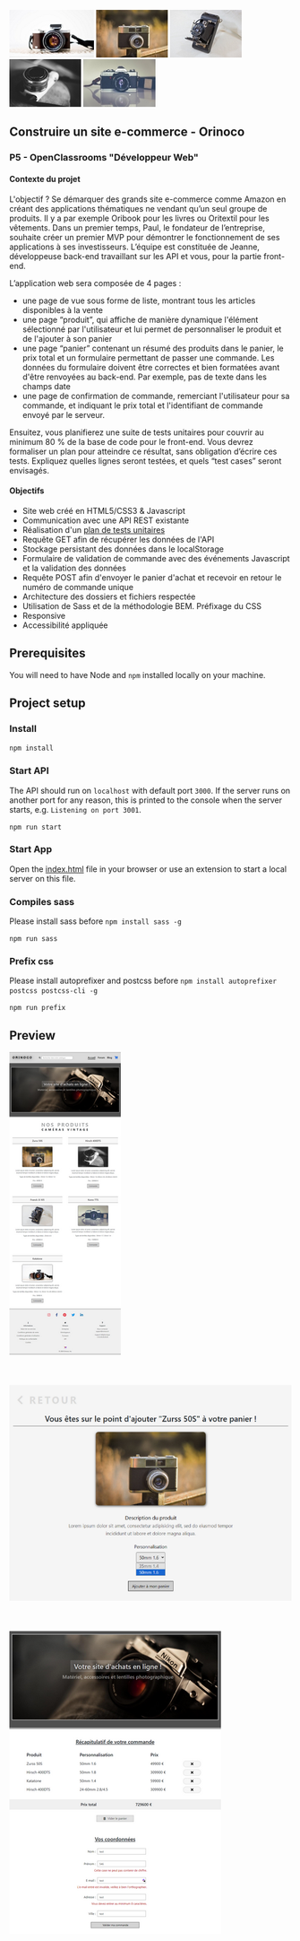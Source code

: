 ![Orinoco Icon](/public/img/Orinoco%20logo%205.jpg) ![Orinoco Icon](/public/img/Orinoco%20logo.jpg) ![Orinoco Icon](/public/img/Orinoco%20logo%203.jpg) ![Orinoco Icon](/public/img/Orinoco%20logo%202.jpg) ![Orinoco Icon](/public/img/Orinoco%20logo%204.jpg)

## Construire un site e-commerce - Orinoco
### P5 - OpenClassrooms "Développeur Web"
#### Contexte du projet

L'objectif ? Se démarquer des grands site e-commerce comme Amazon en créant des applications thématiques ne vendant qu’un seul groupe de produits. Il y a par exemple Oribook pour les livres ou Oritextil pour les vêtements. Dans un premier temps, Paul, le fondateur de l’entreprise, souhaite créer un premier MVP pour démontrer le fonctionnement de ses applications à ses investisseurs. L’équipe est constituée de Jeanne, développeuse back-end travaillant sur les API et vous, pour la partie front-end.

L’application web sera composée de 4 pages :

- une page de vue sous forme de liste, montrant tous les articles disponibles à la vente
- une page “produit”, qui affiche de manière dynamique l'élément sélectionné par l'utilisateur et lui permet de personnaliser le produit et de l'ajouter à son panier
- une page “panier” contenant un résumé des produits dans le panier, le prix total et un formulaire permettant de passer une commande. Les données du formulaire doivent être correctes et bien formatées avant d'être renvoyées au back-end. Par exemple, pas de texte dans les champs date
- une page de confirmation de commande, remerciant l'utilisateur pour sa commande, et indiquant le prix total et l'identifiant de commande envoyé par le serveur.

Ensuitez, vous planifierez une suite de tests unitaires pour couvrir au minimum 80 % de la base de code pour le front-end. Vous devrez formaliser un plan pour atteindre ce résultat, sans obligation d’écrire ces tests. Expliquez quelles lignes seront testées, et quels “test cases” seront envisagés.

#### Objectifs
- Site web créé en HTML5/CSS3 & Javascript
- Communication avec une API REST existante
- Réalisation d'un [plan de tests unitaires](/Plans/Plan%20de%20tests%20unitaires.pdf)
- Requête GET afin de récupérer les données de l'API
- Stockage persistant des données dans le localStorage
- Formulaire de validation de commande avec des événements Javascript et la validation des données
- Requête POST afin d'envoyer le panier d'achat et recevoir en retour le numéro de commande unique
- Architecture des dossiers et fichiers respectée
- Utilisation de Sass et de la méthodologie BEM. Préfixage du CSS
- Responsive
- Accessibilité appliquée

## Prerequisites

You will need to have Node and `npm` installed locally on your machine.

## Project setup

### Install
```
npm install
```

### Start API
The API should run on `localhost` with default port `3000`. If the server runs on another port for any reason, this is printed to the console when the server starts, e.g. `Listening on port 3001`.
```
npm run start
```

### Start App
Open the [index.html](/index.html) file in your browser or use an extension to start a local server on this file.

### Compiles sass
Please install sass before `npm install sass -g`
```
npm run sass
```

### Prefix css
Please install autoprefixer and postcss before `npm install autoprefixer postcss postcss-cli -g`
```
npm run prefix
```

## Preview

![Site au complet](/public/img/Orinoco.png)
<br/>
<br/>
<br/>
<br/>
![Commande d'un appareil](/public/img/Orinoco%202.png)
<br/>
<br/>
<br/>
<br/>
![Validation du panier d'achat](/public/img/Orinoco%203.png)

